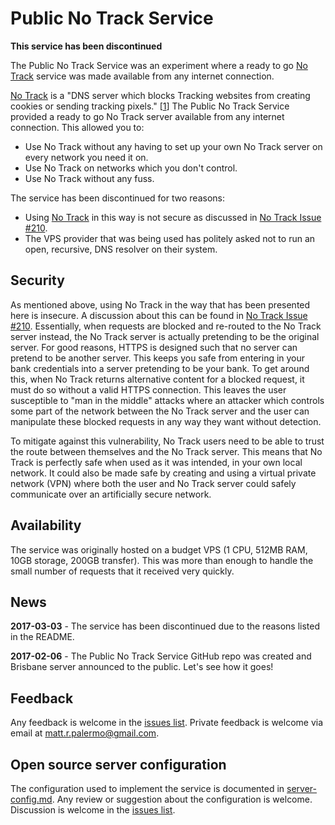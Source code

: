 # Public No Track Service

**This service has been discontinued**

The Public No Track Service was an experiment where a ready to go [No Track]
service was made available from any internet connection.

[No Track] is a "DNS server which blocks
Tracking websites from creating cookies or sending tracking pixels." [[1]] The
Public No Track Service provided a ready to go No Track server available from
any internet connection. This allowed you to:

* Use No Track without any having to set up your own No Track server on every
  network you need it on.
* Use No Track on networks which you don't control.
* Use No Track without any fuss.

The service has been discontinued for two reasons:

* Using [No Track] in this way is not secure as discussed in
  [No Track Issue #210].
* The VPS provider that was being used has politely asked not to run an open,
  recursive, DNS resolver on their system.

## Security

As mentioned above, using No Track in the way that has been presented here
is insecure. A discussion about this can be found in [No Track Issue #210].
Essentially, when requests are blocked and re-routed to the No Track server
instead, the No Track server is actually pretending to be the original server.
For good reasons, HTTPS is designed such that no server can pretend to be
another server. This keeps you safe from entering in your bank credentials into
a server pretending to be your bank. To get around this, when No Track returns
alternative content for a blocked request, it must do so without a valid HTTPS
connection. This leaves the user susceptible to "man in the middle" attacks where
an attacker which controls some part of the network between the No Track server
and the user can manipulate these blocked requests in any way they want without
detection.

To mitigate against this vulnerability, No Track users need to be able to trust
the route between themselves and the No Track server. This means that No Track
is perfectly safe when used as it was intended, in your own local network.
It could also be made safe by creating and using a virtual private network (VPN)
where both the user and No Track server could safely communicate over an
artificially secure network.

## Availability

The service was originally hosted on a budget VPS (1 CPU, 512MB RAM,
10GB storage, 200GB transfer). This was more than enough to handle the small
number of requests that it received very quickly.

## News

**2017-03-03** - The service has been discontinued due to the reasons listed in
the README.

**2017-02-06** - The Public No Track Service GitHub repo was created and Brisbane
server announced to the public. Let's see how it goes!

## Feedback

Any feedback is welcome in the [issues list]. Private feedback is welcome via
email at <matt.r.palermo@gmail.com>.

## Open source server configuration

The configuration used to implement the service is documented in
[server-config.md](server-config.md). Any review or suggestion about the
configuration is welcome. Discussion is welcome in the [issues list].

[1]: https://github.com/quidsup/notrack/blob/master/README.md
[No Track]: https://github.com/quidsup/notrack
[issues list]: https://github.com/mattpalerm/Public-No-Track-Service/issues
[No Track Issue #210]: https://github.com/quidsup/notrack/issues/210
